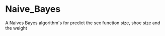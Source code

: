 # Naive_Bayes
A Naives Bayes algorithm's for predict the sex function size, shoe size and the weight
